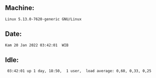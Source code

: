 ## Machine:
```
Linux 5.13.0-7620-generic GNU/Linux
```
## Date:
```
Kam 20 Jan 2022 03:42:01  WIB
```
## Idle:
```
 03:42:01 up 1 day, 18:50,  1 user,  load average: 0,60, 0,33, 0,25
```
